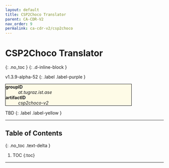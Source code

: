 ```yaml
---
layout: default
title: CSP2Choco Translator
parent: CA-CDR-V2
nav_order: 9
permalink: ca-cdr-v2/csp2choco
---
```


# CSP2Choco Translator
{: .no_toc }
{: .d-inline-block }

v1.3.9-alpha-52
{: .label .label-purple }

<dl style="background:#FEFBE7; border:solid 1px black; width:400px;">
    <dt><strong>groupID</strong></dt>
    <dd><em>at.tugraz.ist.ase</em></dd>
    <dt><strong>artifactID</strong></dt>
    <dd><em>csp2choco-v2</em></dd>
</dl>

TBD
{: .label .label-yellow }

---

## Table of Contents
{: .no_toc .text-delta }

1. TOC
{:toc}

---